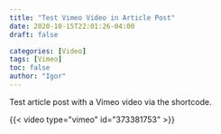 ```yaml
---
title: "Test Vimeo Video in Article Post"
date: 2020-10-15T22:01:26-04:00
draft: false

categories: [Video]
tags: [Vimeo]
toc: false
author: "Igor"
---
```


Test article post with a Vimeo video via the shortcode.

<!--more-->

{{< video type="vimeo" id="373381753" >}}
